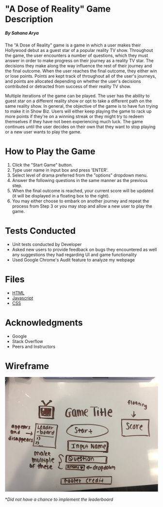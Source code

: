 # "A Dose of Reality" Game Description
##### By Sahana Arya </br>

  The "A Dose of Reality" game is a game in which a user makes their Hollywood debut as a guest star of a popular reality TV show. Throughout the game, the user encounters a number of questions, which they must answer in order to make progress on their journey as a reality TV star. The decisions they make along the way influence the rest of their journey and the final outcome. When the user reaches the final outcome, they either win or lose points. Points are kept track of throughout all of the user's journeys, and points are allocated depending on whether the user's decisions contributed or detracted from success of their reality TV show.

  Multiple iterations of the game can be played. The user has the ability to guest star on a different reality show or opt to take a different path on the same reality show. In general, the objective of the game is to have fun trying to make it in Show Biz. Users will either keep playing the game to rack up more points if they're on a winning streak or they might try to redeem themselves if they have not been experiencing much luck. The game continues until the user decides on their own that they want to stop playing or a new user wants to play the game.

# How to Play the Game

1) Click the "Start Game" button. </br>
2) Type user name in input box and press 'ENTER'. </br>
3) Select level of drama preferred from the "options" dropdown menu. </br>
4) Answer the following questions in the same manner as the previous step. </br>
5) When the final outcome is reached, your current score will be updated (it will be displayed in a floating box to the right). </br>
6) You may either choose to embark on another journey and repeat the process from Step 3 or you may stop and allow a new user to play the game.

# Tests Conducted

* Unit tests conducted by Developer
* Asked new users to provide feedback on bugs they encountered as well any suggestions they had regarding UI and game functionality
* Used Google Chrome's Audit feature to analyze my webpage

# Files

* [HTML](index.html)
* [Javascript](js/main.js)
* [CSS](css/style.css)

# Acknowledgments

* Google
* Stack Overflow
* Peers and Instructors

# Wireframe

![wireframe](images/game_wireframe.jpeg)

**Did not have a chance to implement the leaderboard*
